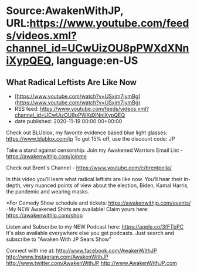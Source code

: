 # Source:AwakenWithJP, URL:https://www.youtube.com/feeds/videos.xml?channel_id=UCwUizOU8pPWXdXNniXypQEQ, language:en-US

## What Radical Leftists Are Like Now
 - [https://www.youtube.com/watch?v=USxim7iymBg](https://www.youtube.com/watch?v=USxim7iymBg)
 - RSS feed: https://www.youtube.com/feeds/videos.xml?channel_id=UCwUizOU8pPWXdXNniXypQEQ
 - date published: 2020-11-19 00:00:00+00:00

Check out BLUblox, my favorite evidence based blue light glasses: https://www.blublox.com/jp
To get 15% off, use the discount code: JP

Take a stand against censorship. Join my Awakened Warriors Email List - https://awakenwithjp.com/joinme

Check out Brent's Channel - https://www.youtube.com/c/brentpella/

In this video you’ll learn what radical leftists are like now. You’ll hear their in-depth, very nuanced points of view about the election, Biden, Kamal Harris, the pandemic and wearing masks.

*For Comedy Show schedule and tickets: https://awakenwithjp.com/events/
-My NEW Awakened Shirts are available! Claim yours here: https://awakenwithjp.com/shop

Listen and Subscribe to my NEW Podcast here: 
https://apple.co/3fFTbPC
It's also available everywhere else you get podcasts. Just search and subscribe to "Awaken With JP Sears Show"

Connect with me at: 
http://www.facebook.com/AwakenWithJP
http://www.Instagram.com/AwakenWithJP
http://www.twitter.com/AwakenWithJP
http://www.AwakenWithJP.com

